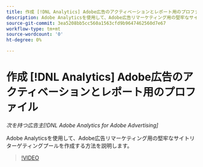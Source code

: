 ```yaml
---
title: 作成 [!DNL Analytics] Adobe広告のアクティベーションとレポート用のプロファイル
description: Adobe Analyticsを使用して、Adobe広告リマーケティング用の堅牢なサイトリターゲティングプールを作成する方法を説明します。
source-git-commit: 3ea5208bb5cc560a1563cfd9b9647462560d7e67
workflow-type: tm+mt
source-wordcount: '0'
ht-degree: 0%

---
```


# 作成 [!DNL Analytics] Adobe広告のアクティベーションとレポート用のプロファイル

*次を持つ広告主[!DNL Adobe Analytics for Adobe Advertising]*

Adobe Analyticsを使用して、Adobe広告リマーケティング用の堅牢なサイトリターゲティングプールを作成する方法を説明します。

>[!VIDEO](https://video.tv.adobe.com/v/33503)
